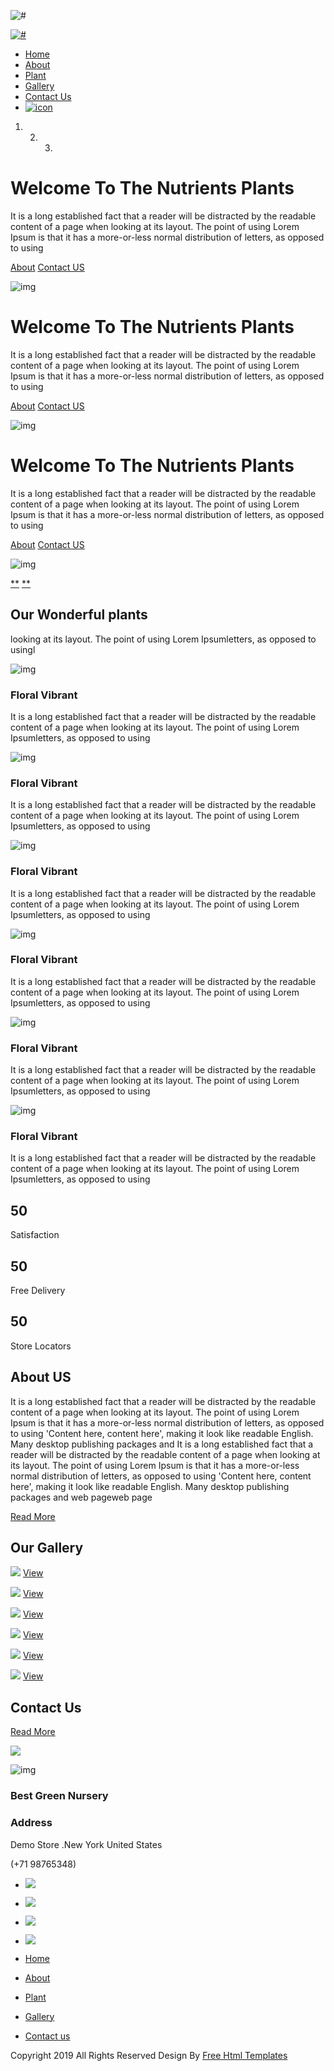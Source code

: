 ![\#](images/loading.gif)

[![\#](images/logo.png)](index.html)

-   [Home](#)
-   [About](#about)
-   [Plant](#plant)
-   [Gallery](#gallery)
-   [Contact Us](#contact)
-   [![icon](images/search_icon.png)](#)

1.  2.  3.  

Welcome To The **Nutrients Plants**
===================================

It is a long established fact that a reader will be distracted by the
readable content of a page when looking at its layout. The point of
using Lorem Ipsum is that it has a more-or-less normal distribution of
letters, as opposed to using

[About](#) [Contact US](#)

![img](images/gyufyufyu.png)

Welcome To The **Nutrients Plants**
===================================

It is a long established fact that a reader will be distracted by the
readable content of a page when looking at its layout. The point of
using Lorem Ipsum is that it has a more-or-less normal distribution of
letters, as opposed to using

[About](#) [Contact US](#)

![img](images/gyufyufyu.png)

Welcome To The **Nutrients Plants**
===================================

It is a long established fact that a reader will be distracted by the
readable content of a page when looking at its layout. The point of
using Lorem Ipsum is that it has a more-or-less normal distribution of
letters, as opposed to using

[About](#) [Contact US](#)

![img](images/gyufyufyu.png)

[**](#main_slider) [**](#main_slider)

Our Wonderful plants
--------------------

looking at its layout. The point of using Lorem Ipsumletters, as opposed
to usingl

![img](images/plant1.jpg)

### Floral Vibrant

It is a long established fact that a reader will be distracted by the
readable content of a page when looking at its layout. The point of
using Lorem Ipsumletters, as opposed to using

![img](images/plant2.jpg)

### Floral Vibrant

It is a long established fact that a reader will be distracted by the
readable content of a page when looking at its layout. The point of
using Lorem Ipsumletters, as opposed to using

![img](images/plant3.jpg)

### Floral Vibrant

It is a long established fact that a reader will be distracted by the
readable content of a page when looking at its layout. The point of
using Lorem Ipsumletters, as opposed to using

![img](images/plant1.jpg)

### Floral Vibrant

It is a long established fact that a reader will be distracted by the
readable content of a page when looking at its layout. The point of
using Lorem Ipsumletters, as opposed to using

![img](images/plant2.jpg)

### Floral Vibrant

It is a long established fact that a reader will be distracted by the
readable content of a page when looking at its layout. The point of
using Lorem Ipsumletters, as opposed to using

![img](images/plant3.jpg)

### Floral Vibrant

It is a long established fact that a reader will be distracted by the
readable content of a page when looking at its layout. The point of
using Lorem Ipsumletters, as opposed to using

50
--

Satisfaction

50
--

Free Delivery

50
--

Store Locators

About US
--------

It is a long established fact that a reader will be distracted by the
readable content of a page when looking at its layout. The point of
using Lorem Ipsum is that it has a more-or-less normal distribution of
letters, as opposed to using 'Content here, content here', making it
look like readable English. Many desktop publishing packages and It is a
long established fact that a reader will be distracted by the readable
content of a page when looking at its layout. The point of using Lorem
Ipsum is that it has a more-or-less normal distribution of letters, as
opposed to using 'Content here, content here', making it look like
readable English. Many desktop publishing packages and web pageweb page

[Read More](#)

Our Gallery
-----------

[![](images/1.jpg)](images/1.jpg) [View](images/1.jpg)

[![](images/2.jpg)](images/2.jpg) [View](images/1.jpg)

[![](images/3.jpg)](images/3.jpg) [View](images/3.jpg)

[![](images/4.jpg)](images/4.jpg) [View](images/4.jpg)

[![](images/5.jpg)](images/5.jpg) [View](images/5.jpg)

[![](images/6.jpg)](images/6.jpg) [View](images/6.jpg)

Contact Us
----------

[Read More](#)

![](images/map.jpg)

![img](images/contactimg.jpg)

### Best Green Nursery

### Address

Demo Store .New York United States

(+71 98765348)

-   [![](icon/facebook.png)](#)
-   [![](icon/Twitter.png)](#)
-   [![](icon/linkedin.png)](#)
-   [![](icon/instagram.png)](#)

-   [Home](#)
-   [About](#)
-   [Plant](#)
-   [Gallery](#)
-   [Contact us](#)

Copyright 2019 All Rights Reserved Design By [Free Html
Templates](https://html.design/)




